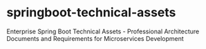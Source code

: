 # springboot-technical-assets
Enterprise Spring Boot Technical Assets - Professional Architecture Documents and Requirements for Microservices Development

